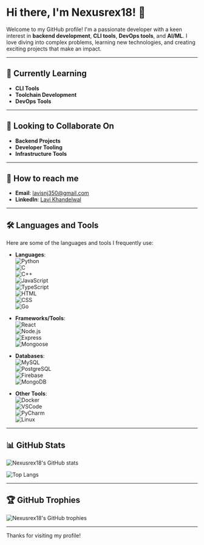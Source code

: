 # Hi there, I'm Nexusrex18! 👋

Welcome to my GitHub profile! I'm a passionate developer with a keen interest in **backend development**, **CLI tools**, **DevOps tools**, and **AI/ML**. I love diving into complex problems, learning new technologies, and creating exciting projects that make an impact.

---

## 🌱 Currently Learning

- **CLI Tools**
- **Toolchain Development**
- **DevOps Tools**

---

## 👯 Looking to Collaborate On

- **Backend Projects**
- **Developer Tooling**
- **Infrastructure Tools**

---

## 📧 How to reach me

- **Email**: [lavisnj350@gmail.com](mailto:lavisnj350@gmail.com)
- **LinkedIn**: [Lavi Khandelwal](https://www.linkedin.com/lavi-khandelwal?_l=en_US)

---

## 🛠️ Languages and Tools

Here are some of the languages and tools I frequently use:

- **Languages**:  
  ![Python](https://img.shields.io/badge/-Python-3776AB?logo=python&logoColor=white&style=flat)  
  ![C](https://img.shields.io/badge/-C-A8B9CC?logo=c&logoColor=white&style=flat)  
  ![C++](https://img.shields.io/badge/-C++-00599C?logo=c%2B%2B&logoColor=white&style=flat)  
  ![JavaScript](https://img.shields.io/badge/-JavaScript-F7DF1E?logo=javascript&logoColor=white&style=flat)  
  ![TypeScript](https://img.shields.io/badge/-TypeScript-007ACC?logo=typescript&logoColor=white&style=flat)  
  ![HTML](https://img.shields.io/badge/-HTML5-E34F26?logo=html5&logoColor=white&style=flat)  
  ![CSS](https://img.shields.io/badge/-CSS3-1572B6?logo=css3&logoColor=white&style=flat)  
  ![Go](https://img.shields.io/badge/-Golang-00ADD8?logo=go&logoColor=white&style=flat)  

- **Frameworks/Tools**:  
  ![React](https://img.shields.io/badge/-React-61DAFB?logo=react&logoColor=white&style=flat)  
  ![Node.js](https://img.shields.io/badge/-Node.js-339933?logo=node.js&logoColor=white&style=flat)  
  ![Express](https://img.shields.io/badge/-Express-000000?logo=express&logoColor=white&style=flat)  
  ![Mongoose](https://img.shields.io/badge/-Mongoose-880000?logoColor=white&style=flat)  

- **Databases**:  
  ![MySQL](https://img.shields.io/badge/-MySQL-4479A1?logo=mysql&logoColor=white&style=flat)  
  ![PostgreSQL](https://img.shields.io/badge/-PostgreSQL-336791?logo=postgresql&logoColor=white&style=flat)  
  ![Firebase](https://img.shields.io/badge/-Firebase-FFCA28?logo=firebase&logoColor=white&style=flat)  
  ![MongoDB](https://img.shields.io/badge/-MongoDB-47A248?logo=mongodb&logoColor=white&style=flat)  

- **Other Tools**:  
  ![Docker](https://img.shields.io/badge/-Docker-2496ED?logo=docker&logoColor=white&style=flat)  
  ![VSCode](https://img.shields.io/badge/-VS%20Code-007ACC?logo=visual-studio-code&logoColor=white&style=flat)  
  ![PyCharm](https://img.shields.io/badge/-PyCharm-000000?logo=pycharm&logoColor=white&style=flat)  
  ![Linux](https://img.shields.io/badge/-Linux-FCC624?logo=linux&logoColor=white&style=flat)

---

## 📊 GitHub Stats

![Nexusrex18's GitHub stats](https://github-readme-stats.vercel.app/api?username=Nexusrex18&show_icons=true&theme=radical)

![Top Langs](https://github-readme-stats.vercel.app/api/top-langs/?username=Nexusrex18&layout=compact&theme=radical)

---

## 🏆 GitHub Trophies

![Nexusrex18's GitHub trophies](https://github-profile-trophy.vercel.app/?username=Nexusrex18&theme=radical)

---

Thanks for visiting my profile! 
